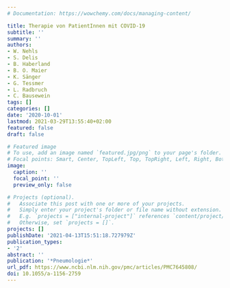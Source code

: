 ```yaml
---
# Documentation: https://wowchemy.com/docs/managing-content/

title: Therapie von PatientInnen mit COVID-19
subtitle: ''
summary: ''
authors:
- W. Nehls
- S. Delis
- B. Haberland
- B. O. Maier
- K. Sänger
- G. Tessmer
- L. Radbruch
- C. Bausewein
tags: []
categories: []
date: '2020-10-01'
lastmod: 2021-03-29T13:55:40+02:00
featured: false
draft: false

# Featured image
# To use, add an image named `featured.jpg/png` to your page's folder.
# Focal points: Smart, Center, TopLeft, Top, TopRight, Left, Right, BottomLeft, Bottom, BottomRight.
image:
  caption: ''
  focal_point: ''
  preview_only: false

# Projects (optional).
#   Associate this post with one or more of your projects.
#   Simply enter your project's folder or file name without extension.
#   E.g. `projects = ["internal-project"]` references `content/project/deep-learning/index.md`.
#   Otherwise, set `projects = []`.
projects: []
publishDate: '2021-04-13T15:51:18.727979Z'
publication_types:
- '2'
abstract: ''
publication: '*Pneumologie*'
url_pdf: https://www.ncbi.nlm.nih.gov/pmc/articles/PMC7645808/
doi: 10.1055/a-1156-2759
---
```

